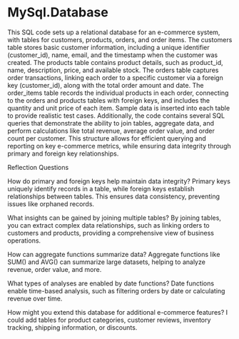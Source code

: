 # MySql.Database



This SQL code sets up a relational database for an e-commerce system, with tables for customers, products, orders, and order items. The customers table stores basic customer information, including a unique identifier (customer_id), name, email, and the timestamp when the customer was created. The products table contains product details, such as product_id, name, description, price, and available stock. The orders table captures order transactions, linking each order to a specific customer via a foreign key (customer_id), along with the total order amount and date. The order_items table records the individual products in each order, connecting to the orders and products tables with foreign keys, and includes the quantity and unit price of each item. Sample data is inserted into each table to provide realistic test cases. Additionally, the code contains several SQL queries that demonstrate the ability to join tables, aggregate data, and perform calculations like total revenue, average order value, and order count per customer. This structure allows for efficient querying and reporting on key e-commerce metrics, while ensuring data integrity through primary and foreign key relationships.




Reflection Questions

How do primary and foreign keys help maintain data integrity?
Primary keys uniquely identify records in a table, while foreign keys establish relationships between tables. This ensures data consistency, preventing issues like orphaned records.

What insights can be gained by joining multiple tables?
By joining tables, you can extract complex data relationships, such as linking orders to customers and products, providing a comprehensive view of business operations.

How can aggregate functions summarize data?
Aggregate functions like SUM() and AVG() can summarize large datasets, helping to analyze revenue, order value, and more.

What types of analyses are enabled by date functions?
Date functions enable time-based analysis, such as filtering orders by date or calculating revenue over time.

How might you extend this database for additional e-commerce features?
I could add tables for product categories, customer reviews, inventory tracking, shipping information, or discounts.
